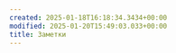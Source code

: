 ```yaml
---
created: 2025-01-18T16:18:34.3434+00:00
modified: 2025-01-20T15:49:03.033+00:00
title: Заметки
---
```

